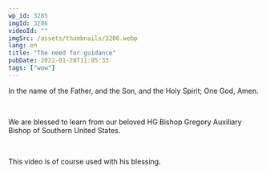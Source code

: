 ```yaml
---
wp_id: 3285
imgId: 3286
videoId: ""
imgSrc: /assets/thumbnails/3286.webp
lang: en
title: "The need for guidance"
pubDate: 2022-01-28T11:05:33
tags: ["wow"]
---
```


<p>In the name of the Father, and the Son, and the Holy Spirit; One God, Amen.</p>
<p>&nbsp;</p>
<p>We are blessed to learn from our beloved HG Bishop Gregory Auxiliary Bishop of Southern United States.</p>
<p>&nbsp;</p>
<p>This video is of course used with his blessing.</p>
